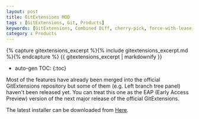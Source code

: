 ```yaml
---
layout: post
title: GitExtensions MOD
tags : [GitExtensions, Git, Products]
keywords: [GitExtensions, Combined Diff, cherry-pick, force-with-lease, ]
category : Products 
---
```


{% capture gitextensions_excerpt %}{% include gitextensions_excerpt.md %}{% endcapture %}
{{ gitextensions_excerpt | markdownify }}

<!--more-->

* auto-gen TOC:
{:toc}

Most of the features have already been merged into the official GitExtensions repository but some of them (e.g. Left branch tree panel) haven't been released yet. You can treat this one as the EAP (Early Access Preview) version of the next major release of the official GitExtensions.

The latest installer can be downloaded from [Here](https://github.com/EbenZhang/gitextensions/releases/latest).
